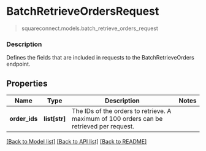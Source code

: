 # BatchRetrieveOrdersRequest
> squareconnect.models.batch_retrieve_orders_request

### Description

Defines the fields that are included in requests to the BatchRetrieveOrders endpoint.

## Properties
Name | Type | Description | Notes
------------ | ------------- | ------------- | -------------
**order_ids** | **list[str]** | The IDs of the orders to retrieve. A maximum of 100 orders can be retrieved per request. | 

[[Back to Model list]](../README.md#documentation-for-models) [[Back to API list]](../README.md#documentation-for-api-endpoints) [[Back to README]](../README.md)


